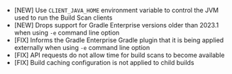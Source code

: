 - [NEW] Use `CLIENT_JAVA_HOME` environment variable to control the JVM used to run the Build Scan clients
- [NEW] Drops support for Gradle Enterprise versions older than 2023.1 when using `-e` command line option
- [FIX] Informs the Gradle Enterprise Gradle plugin that it is being applied externally when using `-e` command line option
- [FIX] API requests do not allow time for build scans to become available
- [FIX] Build caching configuration is not applied to child builds